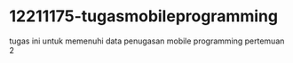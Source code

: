 # 12211175-tugasmobileprogramming
tugas ini untuk memenuhi data penugasan mobile programming pertemuan 2

